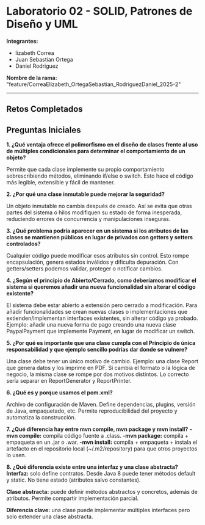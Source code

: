 # Laboratorio 02 - SOLID, Patrones de Diseño y UML

**Integrantes:**
- lizabeth Correa
- Juan Sebastian Ortega
- Daniel Rodriguez

**Nombre de la rama:**
"feature/CorreaElizabeth_OrtegaSebastian_RodriguezDaniel_2025-2"

---

## Retos Completados


## Preguntas Iniciales

**1. ¿Qué ventaja ofrece el polimorfismo en el diseño de clases frente al uso de múltiples condicionales para determinar el comportamiento de un objeto?**

Permite que cada clase implemente su propio comportamiento sobrescribiendo métodos, eliminando if/else o switch. Esto hace el código más legible, extensible y fácil de mantener.

**2. ¿Por qué una clase inmutable puede mejorar la seguridad?**

Un objeto inmutable no cambia después de creado. Así se evita que otras partes del sistema o hilos modifiquen su estado de forma inesperada, reduciendo errores de concurrencia y manipulaciones inseguras.

**3. ¿Qué problema podría aparecer en un sistema si los atributos de las clases se mantienen públicos en lugar de privados con getters y setters controlados?**

Cualquier código puede modificar esos atributos sin control. Esto rompe encapsulación, genera estados inválidos y dificulta depuración. Con getters/setters podemos validar, proteger o notificar cambios.

**4. ¿Según el principio de Abierto/Cerrado, como deberíamos modificar el sistema si queremos añadir una nueva funcionalidad sin alterar el código existente?**

El sistema debe estar abierto a extensión pero cerrado a modificación. Para añadir funcionalidades se crean nuevas clases o implementaciones que extienden/implementan interfaces existentes, sin alterar código ya probado. Ejemplo: añadir una nueva forma de pago creando una nueva clase PaypalPayment que implemente Payment, en lugar de modificar un switch.

**5. ¿Por qué es importante que una clase cumpla con el Principio de única responsabilidad y que ejemplo sencillo podrías dar donde se vulnere?**

Una clase debe tener un único motivo de cambio.
Ejemplo: una clase Report que genera datos y los imprime en PDF. Si cambia el formato o la lógica de negocio, la misma clase se rompe por dos motivos distintos. Lo correcto sería separar en ReportGenerator y ReportPrinter.

**6. ¿Qué es y porque usamos el pom.xml?**

Archivo de configuración de Maven. Define dependencias, plugins, versión de Java, empaquetado, etc. Permite reproducibilidad del proyecto y automatiza la construcción.

**7. ¿Qué diferencia hay entre mvn compile, mvn package y mvn install?**
**-mvn compile:** compila código fuente a .class.
**-mvn package:** compila + empaqueta en un .jar o .war.
**-mvn install:** compila + empaqueta + instala el artefacto en el repositorio local     (~/.m2/repository) para que otros proyectos lo usen.

**8. ¿Qué diferencia existe entre una interfaz y una clase abstracta?**
**Interfaz:** solo define contratos. Desde Java 8 puede tener métodos default y static. No tiene estado (atributos salvo constantes).

**Clase abstracta:** puede definir métodos abstractos y concretos, además de atributos. Permite compartir implementación parcial.

**Diferencia clave:** una clase puede implementar múltiples interfaces pero solo extender una clase abstracta.

